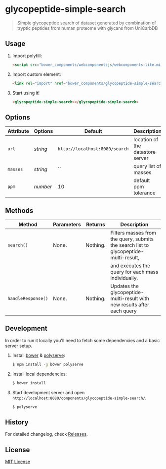 # glycopeptide-simple-search

> Simple glycopeptide search of dataset generated by combination of tryptic peptides from
> human proteome with glycans from UniCarbDB

## Usage

1. Import polyfill:

    ```html
    <script src="bower_components/webcomponentsjs/webcomponents-lite.min.js"></script>
    ```

2. Import custom element:

    ```html
    <link rel="import" href="bower_components/glycopeptide-simple-search/glycopeptide-simple-search.html">
    ```

3. Start using it!

    ```html
    <glycopeptide-simple-search></glycopeptide-simple-search>
    ```

## Options

Attribute     | Options     | Default      | Description
---           | ---         | ---          | ---
`url`         | *string*    | `http://localhost:8080/search` | location of the datastore server
`masses`      | *string*    | ``           | query list of masses
`ppm`         | *number*    | 10           | default ppm tolerance

## Methods

Method        | Parameters   | Returns     | Description
---           | ---          | ---         | ---
`search()`    | None.        | Nothing.    | Filters masses from the query, submits the search list to glycopeptide-multi-result,
              |              |             | and executes the query for each mass individually.
`handleResponse()` | None.   | Nothing.    | Updates the glycopeptide-multi-result with new results after each query

## Development

In order to run it locally you'll need to fetch some dependencies and a basic server setup.

1. Install [bower](http://bower.io/) & [polyserve](https://npmjs.com/polyserve):

    ```sh
    $ npm install -g bower polyserve
    ```

2. Install local dependencies:

    ```sh
    $ bower install
    ```

3. Start development server and open `http://localhost:8080/components/glycopeptide-simple-search/`.

    ```sh
    $ polyserve
    ```

## History

For detailed changelog, check [Releases](https://github.com/mdomagalski/glycopeptide-simple-search/releases).

## License

[MIT License](http://opensource.org/licenses/MIT)
